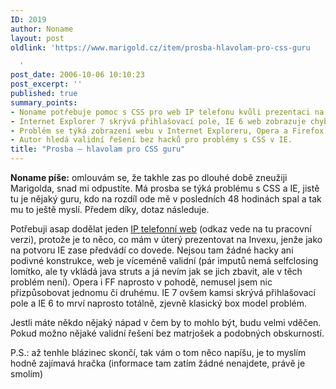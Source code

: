 ```yaml
---
ID: 2019
author: Noname
layout: post
oldlink: 'https://www.marigold.cz/item/prosba-hlavolam-pro-css-guru

  '
post_date: 2006-10-06 10:10:23
post_excerpt: ''
published: true
summary_points:
- Noname potřebuje pomoc s CSS pro web IP telefonu kvůli prezentaci na Invexu.
- Internet Explorer 7 skrývá přihlašovací pole, IE 6 web zobrazuje chybně.
- Problém se týká zobrazení webu v Internet Exploreru, Opera a Firefox fungují správně.
- Autor hledá validní řešení bez hacků pro problémy s CSS v IE.
title: "Prosba – hlavolam pro CSS guru"
---
```


<p><strong>Noname píše:</strong> omlouvám se, že takhle zas po dlouhé době zneužiji Marigolda, snad mi odpustíte. Má prosba se týká problému s CSS a IE, jistě tu je nějaký guru, kdo na rozdíl ode mě v posledních 48 hodinách spal a tak mu to ještě myslí. Předem díky, dotaz následuje.</p>

<!--more--><p>Potřebuji asap dodělat jeden <a href="http://test.sipy.cz">IP telefonní web</a> (odkaz vede na tu pracovní verzi), protože je to něco, co mám v úterý prezentovat na Invexu, jenže jako na potvoru IE zase předvádí co dovede. Nejsou tam žádné hacky ani podivné konstrukce, web je víceméně validní (pár imputů nemá selfclosing lomítko, ale ty vkládá java struts a já nevím jak se jich zbavit, ale v těch problém není). Opera i FF naprosto v pohodě, nemusel jsem nic přizpůsobovat jednomu či druhému. IE 7 ovšem kamsi skrývá přihlašovací pole a IE 6 to mrví naprosto totálně, zjevně klasický box model problém.</p>

<p>Jestli máte někdo nějaký nápad v čem by to mohlo být, budu velmi vděčen. Pokud možno nějaké validní řešení bez matrjošek a podobných obskurností.</p>

<p>P.S.: až tenhle blázinec skončí, tak vám o tom něco napíšu, je to myslím hodně zajímavá hračka (informace tam zatím žádné nenajdete, právě je smolím)</p>